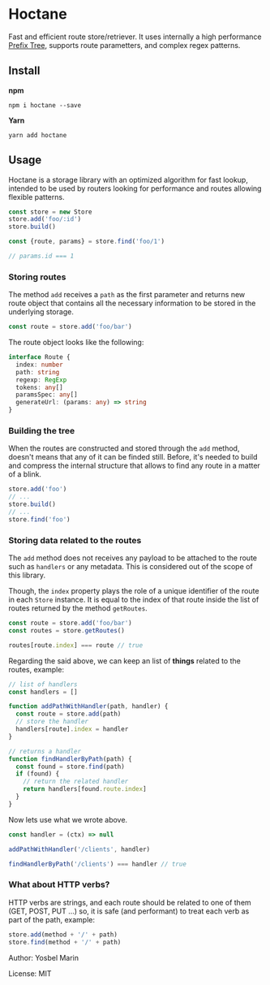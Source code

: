 # Hoctane

Fast and efficient route store/retriever. It uses internally a high performance [Prefix Tree](https://en.wikipedia.org/wiki/Trie), supports route parametters, and complex regex patterns.

## Install

**npm**
```
npm i hoctane --save
```

**Yarn**
```
yarn add hoctane
```

## Usage

Hoctane is a storage library with an optimized algorithm for fast lookup, intended to be used by routers looking for performance and routes allowing flexible patterns.

```js
const store = new Store
store.add('foo/:id')
store.build()

const {route, params} = store.find('foo/1')

// params.id === 1
```

### Storing routes

The method `add` receives a `path` as the first parameter and returns new route object that contains all the necessary information to be stored in the underlying storage.

```js
const route = store.add('foo/bar')
```

The route object looks like the following:

```ts
interface Route {
  index: number
  path: string
  regexp: RegExp
  tokens: any[]
  paramsSpec: any[]
  generateUrl: (params: any) => string
}
```

### Building the tree

When the routes are constructed and stored through the `add` method, doesn't means that any of it can be finded still. Before, it's needed to build and compress the internal structure that allows to find any route in a matter of a blink.

```js
store.add('foo')
// ...
store.build()
// ...
store.find('foo')
```


### Storing data related to the routes

The `add` method does not receives any payload to be attached to the route such as `handlers` or any metadata. This is considered out of the scope of this library.

Though, the `index` property plays the role of a unique identifier of the route in each `Store` instance. It is equal to the index of that route inside the list of routes returned by the method `getRoutes`.

```js
const route = store.add('foo/bar')
const routes = store.getRoutes()

routes[route.index] === route // true
```

Regarding the said above, we can keep an list of __things__ related to the routes, example:

```js
// list of handlers
const handlers = []

function addPathWithHandler(path, handler) {
  const route = store.add(path)
  // store the handler
  handlers[route].index = handler
}

// returns a handler
function findHandlerByPath(path) {
  const found = store.find(path)
  if (found) {
    // return the related handler
    return handlers[found.route.index]
  }
}
```

Now lets use what we wrote above.

```js
const handler = (ctx) => null

addPathWithHandler('/clients', handler)

findHandlerByPath('/clients') === handler // true
```

### What about HTTP verbs?

HTTP verbs are strings, and each route should be related to one of them (GET, POST, PUT ...) so, it is safe (and performant) to treat each verb as part of the path, example:

```js
store.add(method + '/' + path)
store.find(method + '/' + path)
```

Author: Yosbel Marin

License: MIT